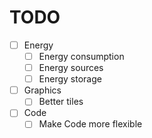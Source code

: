 # TODO

- [ ] Energy
  - [ ] Energy consumption
  - [ ] Energy sources
  - [ ] Energy storage
- [ ] Graphics
  - [ ] Better tiles
- [ ] Code
  - [ ] Make Code more flexible
